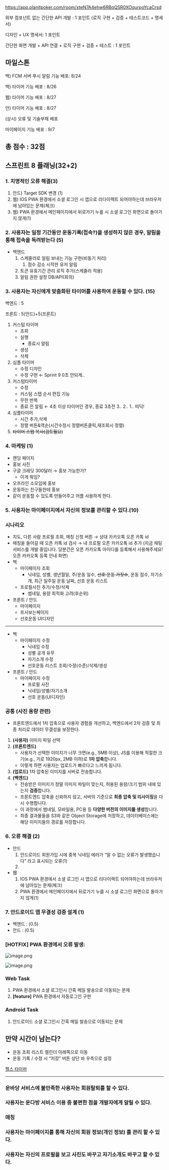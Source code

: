 https://app.planitpoker.com/room/xteN7A4ehw6RBqQSR0XOqurpoYcaCrsd

외부 컴포넌트 없는 간단한 API 개발 : 1 포인트 (로직 구현 + 검증 + 테스트코드 + 명세서)

디자인 + UX 명세서: 1 포인트

간단한 화면 개발 + API 연결 + 로직 구현 + 검증 + 테스트 : 1 포인트

## 마일스톤

백) FCM 서버 푸시 알림 기능 배포: 8/24

백) 타이머 기능 배포 : 8/26

웹) 타이머 기능 배포 : 8/27

안) 타이머 기능 배포 : 8/27

(상시) 오류 및 기술부채 배포

마이페이지 기능 배포 : 9/7

## 총 점수 : 32점

## 스프린트 8 플래닝(32+2)

### 1. 치명적인 오류 해결(3)

1. 안드) Target SDK 변경 (1)
2. 웹) IOS PWA 환경에서 소셜 로그인 시 앱으로 리다이렉트 되어야하는데 브라우저에 남아있는 문제(체크)
3. 웹) PWA 환경에서 메인페이지에서 뒤로가기 누를 시 소셜 로그인 화면으로 돌아가지 않게(1)

### 2. 사용자는 일정 기간동안 운동기록(접속?)을 생성하지 않은 경우, 알림을 통해 접속을 독려받는다 (5)

- 백엔드
    1. 스케줄러로 알림 보내는 기능 구현(비동기 처리)
        1. 점수 감소 시작한 유저 알림
    2. 토큰 유효기간 관리 로직 추가(스케줄러 적용)
    3. 알림 권한 설정 DB/API(회의)

### 3. 사용자는 자신에게 맞춤화된 타이머를 사용하여 운동할 수 있다. (15)

백엔드 : 5

프론트 : 5(안드)+5(프론트)

1. 커스텀 타이머
    - 조회
    - 실행
        - 종료시 알림
    - 생성
    - 삭제
2. 심플 타이머
    - 수정 디자인
    - 수정 구현 ← Sprint 9 0초 안되게..
3. 커스텀타이머
    - 수정
    - 커스텀 스탭 순서 편집 기능
    - 무한 반복
    - 종료 전 알림 ← 4초 이상 타이머인 경우, 종료 3초전 3.. 2.. 1.. 띠딕!
4. 심플타이머
    - 시간 추가,삭제
    - 정렬 버튼&역순(시간수정시 정렬버튼클릭,재조회시 정렬)
5. ~~타이머 스탭 복사(검토필요)~~

### 4. 마케팅 (1)

- 랜딩 페이지
- 홍보 사진
- 구글 크레딧 300달러 → 홍보 가능한가?
    - 이게 뭐임?
- 오프라인 소모임에 홍보
- 운동하는 친구들한테 홍보
- 같이 운동할 수 있도록 만들어주고 어플 사용하게 한다.

### 5. 사용자는 마이페이지에서 자신의 정보를 관리할 수 있다.(10)

### 시나리오

- 지도, 다른 사람 프로필 조회, 매칭 신청 버튼 → 상대 카카오톡 오픈 카톡 id
- 매칭을 들어갈 때 오픈 카톡 id 검사 → 내 프로필 오픈 카카오톡 id 추가 (지금 채팅 서비스를 개발 중입니다. 당분간은 오픈 카카오톡 아이디를 등록해서 사용해주세요! 오픈 카카오톡 등록 안내 화면)
- 백
    - 마이페이지 조회
        - 닉네임, 성별, 생년월일, 주/운동 일수, ~~선호 운동 가짓수~~, 운동 점수, 자기소개, 최근 일주일 운동 날짜, 선호 운동 리스트
    - 프로필사진 추가/수정/삭제
        - 썸네일, 용량 최적화 고려(후순위)
- 프론트 / 안드
    - 마이페이지
    - 프사보는페이지
    - 선호운동 UI디자인

---

- 백
    - 마이페이지 수정
        - 닉네임 수정
        - 성별 공개 유무
        - 자기소개 수정
        - 선호운동 리스트 조회/수정(수준)/삭제/생성
- 프론트 / 안드
    - 마이페이지 수정
        - 프로필 사진
        - 닉네임/성별/자기소개
        - 선호 운동(UI디자인)

### 공통 (사진 용량 관련)

- 프론트엔드에서 1차 압축으로 사용자 경험을 개선하고, 백엔드에서 2차 검증 및 최종 처리로 데이터 무결성을 보장한다.
1. **(사용자)** 이미지 파일 선택
2. **(프론트엔드)**
    - 사용자가 선택한 이미지가 너무 크면(e.g., 5MB 이상), JS를 이용해 적절한 크기(e.g., 가로 1920px, 2MB 이하)로 **1차 압축**합니다.
    - 이렇게 하면 사용자는 업로드가 빠르다고 느끼게 됩니다.
3. **(업로드)** 1차 압축된 이미지를 서버로 전송합니다.
4. **(백엔드)**
    - 전송받은 이미지가 정말 이미지 파일이 맞는지, 허용된 용량/크기 범위 내에 있는지 **검증**합니다.
    - 프론트엔드 압축을 신뢰하지 않고, 서버의 기준으로 **최종 압축 및 리사이징**을 다시 수행합니다.
    - 이 과정에서 썸네일, 모바일용, PC용 등 **다양한 버전의 이미지를 생성**합니다.
    - 최종 결과물들을 S3와 같은 Object Storage에 저장하고, 데이터베이스에는 해당 이미지들의 경로를 저장합니다.

### 6. 오류 해결 (2)

- 안드
    1. 안드로이드 회원가입 시에 중복 닉네임 에러가 “알 수 없는 오류가 발생했습니다” 라고 표시되는 오류(1)
    2. 
- 웹
    1. IOS PWA 환경에서 소셜 로그인 시 앱으로 리다이렉트 되어야하는데 브라우저에 남아있는 문제(체크)
    2. PWA 환경에서 메인페이지에서 뒤로가기 누를 시 소셜 로그인 화면으로 돌아가지 않게(1)

### 7. 안드로이드 앱 무결성 검증 설계 (1)

- 백엔드 : (0.5)
- 안드 : (0.5)

### **[HOTFIX]** PWA 환경에서 오류 발생:

![image.png](attachment:61fd1fbc-bc7a-458d-9b77-61ee7a931f5c:image.png)

![image.png](attachment:ab569df2-dc6b-4da0-9b91-bf21e900d6e1:image.png)

### Web Task

1. PWA 환경에서 소셜 로그인시 간혹 메일 발송으로 이동되는 문제
2. **[feature]** PWA 환경에서 자동로그인 구현 

### Android Task

1. 안드로이드 소셜 로그인시 간혹 메일 발송으로 이동되는 문제

## 만약 시간이 남는다?

- 운동 조회 리스트 캘린더 아래쪽으로 이동
- 운동 기록 / 수정 시 “저장” 버튼 상단 바 우측으로 설정

[헬스 타이머](https://www.notion.so/224e8a089aa7807b962ffd7c79dfed05?pvs=21)

---

### 운바당 서비스에 불만족한 사용자는 회원탈퇴를 할 수 있다.

### 사용자는 운다방 서비스 이용 중 불편한 점을 개발자에게 알릴 수 있다.

### 매칭

### 사용자는 마이페이지를 통해 자신의 회원 정보(개인 정보) 를 관리 할 수 있다.

### 사용자는 자신의 프로필을 보고 사진도 바꾸고 자기소개도 바꾸고 할 수 있다.
